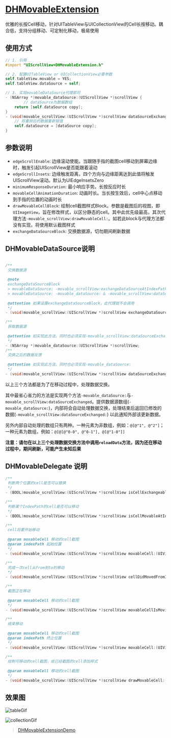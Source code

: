 # [DHMovableExtension](https://github.com/DanielHusx/DHMovableExtension)

优雅的长按Cell移动，针对UITableView与UICollectionView的Cell长按移动。耦合低，支持分组移动、可定制化移动，极易使用

## 使用方式

```objective-c
// 1. 引用
#import "UIScrollView+DHMovableExtension.h"

// 2. 配置UITableView or UICollectionView必要参数
self.tableView.movable = YES;
self.tableView.dataSource = self;

// 3. 实现movableDataSource代理即可
- (NSArray *)movable_dataSource:(UIScrollView *)scrollView {
		// dataSource为数据数组
    return [self.dataSource copy];
}
- (void)movable_scrollView:(UIScrollView *)scrollView dataSourceExchanged:(NSArray *)dataSource {
  	// 将重排后的数据重新赋值
    self.dataSource = [dataSource copy];
}
```



## 参数说明

- `edgeScrollEnable`: 边缘滚动使能。当跟随手指的截图cell移动到屏幕边缘时，触发引起UIScrollView是否能跟着滚动
- `edgeScrollInsets`: 边缘触发距离，四个方向与边缘距离达到此值将触发UIScrollView滚动。默认为UIEdgeInsetsZero
- `minimumResponseDuration`: 最小响应手势。长按反应时长
- `movableCellAnimationDuration`: 动画时长。当长按生效后，cell中心点移动到手指的位置的动画时长
- `drawMovableCellBlock`: 绘制cell截图样式Block。参数是截图后的视图，即`UIImageView`，旨在修改样式，以区分静态的cell。其中此优先级最高，其次代理方法`-movable_scrollView:drawMovableCell:`。如若此block与代理方法都没有实现，将使用默认截图样式
- `exchangeDataSourceBlock`: 交换数据源，切勿期间刷新数据

## DHMovableDataSource说明

```objective-c

/**
 交换数据源
 
 @note
 exchangeDataSourceBlock
 > movableDataSource: -movable_scrollView:exchangeDataSourceAtIndexPath:to:
 > movableDataSource: -movable_dataSource: & -movable_scrollView:dataSourceExchanged:
 
 @attention 如果设置exchangeDataSourceBlock，此代理就不会调用
 */
- (void)movable_scrollView:(UIScrollView *)scrollView exchangeDataSourceAtIndexPath:(NSIndexPath *)from to:(NSIndexPath *)to;

/**
 获取数据源
 
 @attention 如实现此方法，同时也必须实现-movable_scrollView:dataSourceExchanged:
 */
- (NSArray *)movable_dataSource:(UIScrollView *)scrollView;
/**
 交换之后的数据反馈
 
 @attention 如实现此方法，同时也必须实现-movable_dataSource:
 */
- (void)movable_scrollView:(UIScrollView *)scrollView dataSourceExchanged:(NSArray *)dataSource;
```

以上三个方法都是为了在移动过程中，处理数据交换。

其中最省心省力的方法是实现两个方法`-movable_dataSource:`与`-movable_scrollView:dataSourceExchanged`。提供数据源数组(`-movable_dataSource:`)，内部将会自动处理数据交换，处理结束后返回已修改的数据(`-movable_scrollView:dataSourceExchanged:`) 以此通知外部该更新数据。

另外内部自动处理的数组只有两种。一种元素为非数组，例如：`@[@"1", @"2"]`；一种元素为数组，例如：`@[@[@"0-0", @"0-1"], @[@"1-0"]]`

**注意：请勿在以上三个处理数据交换方法中调用`reloadData`方法，因为还在移动过程中，期间刷新，可能产生未知后果**



## DHMovableDelegate 说明

```objective-c
/**
 判断两个位置的cell是否可以替换
 */
- (BOOL)movable_scrollView:(UIScrollView *)scrollView isCellExchangeableFromIndexPath:(NSIndexPath *)fromIndexPath toIndexPath:(NSIndexPath *)toIndexPath;

/**
 判断某个IndexPath的cell是否可以移动
 */
- (BOOL)movable_scrollView:(UIScrollView *)scrollView isCellMovableAtIndexPath:(NSIndexPath *)indexPath;

/**
 cell将要开始移动
 
 @param movableCell 移动的cell截图
 @param indexPath 起始位置
 */
- (void)movable_scrollView:(UIScrollView *)scrollView movableCell:(UIView *)movableCell willMoveFromIndexPath:(NSIndexPath *)indexPath;

/**
 完成一次cell从from到to的移动
 */
- (void)movable_scrollView:(UIScrollView *)scrollView cellDidMovedFromIndexPath:(NSIndexPath *)fromIndexPath toIndexPath:(NSIndexPath *)toIndexPath;

/**
 截图正在移动
 
 @param movableCell 移动的cell截图
 */
- (void)movable_scrollView:(UIScrollView *)scrollView movableCellIsMoving:(UIView *)movableCell;

/**
 结束移动
 
 @param movableCell 移动的cell截图
 @param indexPath 终止位置
 */
- (void)movable_scrollView:(UIScrollView *)scrollView movableCell:(UIView *)movableCell didEndMovedAtIndexPath:(NSIndexPath *)indexPath;

/**
 绘制可移动的cell截图，给已经截图的cell添加样式
 
 @param movableCell 移动的cell截图
 */
- (void)movable_scrollView:(UIScrollView *)scrollView drawMovableCell:(UIView *)movableCell;
```

## 效果图

![tableGif](/Users/daniel/Desktop/tab.gif)

![collectionGif](/Users/daniel/Desktop/coll.gif)

> [DHMovableExtensionDemo](https://github.com/DanielHusx/DHMovableExtension)

